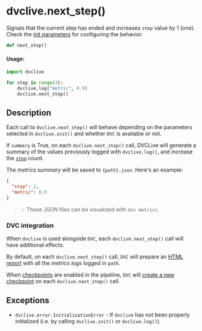 # dvclive.next_step()

Signals that the current step has ended and increases `step` value by 1 (one).
Check the [init parameters](/doc/dvclive/api-reference/init#parameters) for
configuring the behavior.

```py
def next_step()
```

#### Usage:

```py
import dvclive

for step in range(3):
    dvclive.log("metric", 0.9)
    dvclive.next_step()
```

## Description

Each call to `dvclive.next_step()` will behave depending on the parameters
selected in `dvclive.init()` and whether `DVC` is available or not.

If `summary` is True, on each `dvclive.next_step()` call, DVCLive will generate
a summary of the values previously logged with `dvclive.log()`, and increase the
[`step`](/doc/dvclive/api-reference/get_step) count.

The _metrics summary_ will be saved to `{path}.json`. Here's an example:

```json
{
  "step": 2,
  "metric": 0.9
}
```

> 💡 These JSON files can be visualized with `dvc metrics`.

### DVC integration

When `dvclive` is used alongside `DVC`, each `dvclive.next_step()` call will
have additional effects.

By default, on each `dvclive.next_step()` call, `DVC` will prepare an
[HTML report](/doc/dvclive/user-guide/dvclive-with-dvc#html-report) with all the
_metrics logs_ logged in `path`.

When [checkpoints](/doc/user-guide/experiment-management/checkpoints) are
enabled in the <abbr>pipeline</abbr>, `DVC` will
[create a new checkpoint](/doc/dvclive/user-guide/dvclive-with-dvc#checkpoints)
on each `dvclive.next_step()` call.

## Exceptions

- `dvclive.error.InitializationError` - If `dvclive` has not been properly
  initialized (i.e. by calling `dvclive.init()` or `dvclive.log()`).
